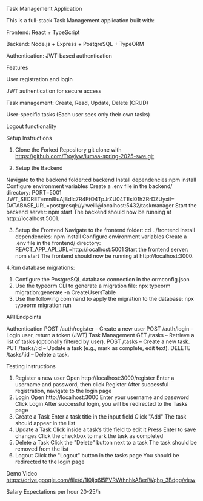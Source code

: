 Task Management Application

This is a full-stack Task Management application built with:

Frontend: React + TypeScript

Backend: Node.js + Express + PostgreSQL + TypeORM

Authentication: JWT-based authentication

Features

User registration and login

JWT authentication for secure access

Task management: Create, Read, Update, Delete (CRUD)

User-specific tasks (Each user sees only their own tasks)

Logout functionality


Setup Instructions

1. Clone the Forked Repository
git clone with https://github.com/Troylyw/lumaa-spring-2025-swe.git

2. Setup the Backend

Navigate to the backend folder:cd backend
Install dependencies:npm install
Configure environment variables Create a .env file in the backend/ directory:
PORT=5001
JWT_SECRET=mn8IuAjBdIc7R4FtO4TpJrZU04TEsl01hZRrDZUyxiI=
DATABASE_URL=postgresql://yiweili@localhost:5432/taskmanager
Start the backend server: npm start
The backend should now be running at http://localhost:5001.

3. Setup the Frontend
Navigate to the frontend folder: cd ../frontend
Install dependencies: npm install
Configure environment variables Create a .env file in the frontend/ directory: REACT_APP_API_URL=http://localhost:5001
Start the frontend server: npm start
The frontend should now be running at http://localhost:3000.

4.Run database migrations: 
 1. Configure the PostgreSQL database connection in the ormconfig.json 
 2. Use the typeorm CLI to generate a migration file:
 npx typeorm migration:generate -n CreateUsersTable
 3. Use the following command to apply the migration to the database:
 npx typeorm migration:run



API Endpoints

Authentication
POST /auth/register – Create a new user
POST /auth/login – Login user, return a token (JWT)
Task Management
GET /tasks – Retrieve a list of tasks (optionally filtered by user).
POST /tasks – Create a new task.
PUT /tasks/:id – Update a task (e.g., mark as complete, edit text).
DELETE /tasks/:id – Delete a task.

Testing Instructions

1. Register a new user
Open http://localhost:3000/register
Enter a username and password, then click Register
After successful registration, navigate to the login page
2. Login
Open http://localhost:3000
Enter your username and password
Click Login
After successful login, you will be redirected to the Tasks page
3. Create a Task
Enter a task title in the input field
Click "Add"
The task should appear in the list
4. Update a Task
Click inside a task’s title field to edit it
Press Enter to save changes
Click the checkbox to mark the task as completed
5. Delete a Task
Click the "Delete" button next to a task
The task should be removed from the list
6. Logout
Click the "Logout" button in the tasks page
You should be redirected to the login page

Demo Video
https://drive.google.com/file/d/1I0Ijq6l5PVRWthnhkABerlWqhp_3Bdgq/view

Salary Expectations per hour
20-25/h
